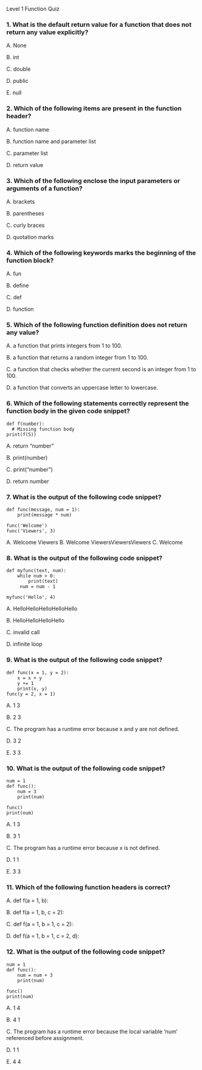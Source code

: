 Level 1 Function Quiz 

### 1. What is the default return value for a function that does not return any value explicitly?

  A. None

  B. int

  C. double

  D. public

  E. null
  

### 2. Which of the following items are present in the function header?

A. function name

B. function name and parameter list

C. parameter list

D. return value


### 3. Which of the following enclose the input parameters or arguments of a function?

A. brackets

B. parentheses

C. curly braces

D. quotation marks


### 4. Which of the following keywords marks the beginning of the function block?

A. fun

B. define

C. def

D. function


### 5.  Which of the following function definition does not return any value?

A. a function that prints integers from 1 to 100.

B. a function that returns a random integer from 1 to 100.

C. a function that checks whether the current second is an integer from 1 to 100.

D. a function that converts an uppercase letter to lowercase.


### 6.  Which of the following statements correctly represent the function body in the given code snippet?
```
def f(number):
  # Missing function body
print(f(5))
```
A. return “number”

B. print(number)

C. print(“number”)

D. return number


### 7.  What is the output of the following code snippet?
```
def func(message, num = 1):
    print(message * num)
 
func('Welcome')
func('Viewers', 3)
```
A. Welcome
Viewers
B. Welcome
ViewersViewersViewers
C. Welcome

### 8.  What is the output of the following code snippet?
```
def myfunc(text, num):
    while num > 0:
        print(text)
     num = num - 1

myfunc('Hello', 4)
```
A. HelloHelloHelloHelloHello

B. HelloHelloHelloHello

C. invalid call

D. infinite loop

### 9. What is the output of the following code snippet?
```
def func(x = 1, y = 2):
    x = x + y
    y += 1
    print(x, y)
func(y = 2, x = 1)
```
A. 1 3

B. 2 3

C. The program has a runtime error because x and y are not defined.

D. 3 2

E. 3 3

### 10. What is the output of the following code snippet?
```
num = 1
def func():
    num = 3
    print(num)

func()
print(num)
```
A. 1 3

B. 3 1

C. The program has a runtime error because x is not defined.

D. 1 1

E. 3 3

### 11. Which of the following function headers is correct?
A. def f(a = 1, b):

B. def f(a = 1, b, c = 2):

C. def f(a = 1, b = 1, c = 2):

D. def f(a = 1, b = 1, c = 2, d):

### 12. What is the output of the following code snippet?
```
num = 1
def func():
    num = num + 3
    print(num)

func()
print(num)
```
A. 1 4

B. 4 1

C. The program has a runtime error because the local variable ‘num’ referenced before assignment.

D. 1 1

E. 4 4
